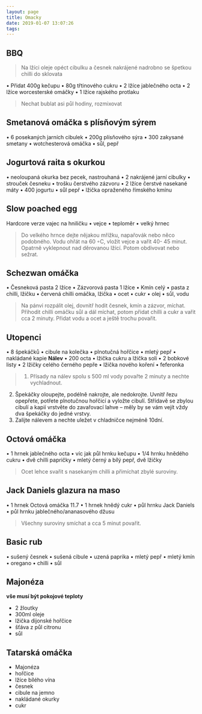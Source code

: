 ```yaml
---
layout: page
title: Omacky
date: 2019-01-07 13:07:26
tags:
---
```

## BBQ
> Na lžíci oleje opéct cibulku a česnek nakrájené nadrobno se špetkou chilli do sklovata

• Přidat 400g kečupu
• 80g třtinového cukru
• 2 lžíce jablečného octa
• 2 lžíce worcesterské omáčky
• 1 lžíce rajského protlaku
> Nechat bublat asi půl hodiny, rozmixovat

## Smetanová omáčka s plísňovým sýrem
• 6 posekaných jarních cibulek
• 200g plísňového sýra
• 300 zakysané smetany
• wotchesterová omáčka
• sůl, pepř

## Jogurtová raita s okurkou
• neoloupaná okurka bez pecek, nastrouhaná
• 2 nakrájené jarní cibulky
• strouček česneku
• trošku čerstvého zázvoru
• 2 lžíce čerstvé nasekané máty
• 400 jogurtu
• sůl pepř
• lžička opraženého římského kmínu

## Slow poached egg
Hardcore verze vajec na hniličku
• vejce
• teploměr
• velký hrnec
>Do velkého hrnce dejte nějakou mřížku, napařovák nebo něco
podobného. Vodu ohřát na 60 ◦C, vložit vejce a vařit 40-
45 minut. Opatrně vyklepnout nad děrovanou lžící. Potom
obdivovat nebo sežrat.

## Schezwan omáčka
• Česneková pasta 2 lžíce
• Zázvorová pasta 1 lžíce
• Kmín celý
• pasta z chilli, lžičku
• červená chilli omáčka, lžička
• ocet
• cukr
• olej
• sůl, vodu
>Na pánvi rozpálit olej, dovnitř hodit česnek, kmín a zázvor,
míchat.
Přihodit chilli omáčku sůl a dál míchat, potom přidat chilli a
cukr a vařit cca 2 minuty. Přidat vodu a ocet a ještě trochu
povařit.

## Utopenci
• 8 špekáčků
• cibule na kolečka
• plnotučná hořčice
• mletý pepř
• nakládané kapie
**Nálev**
• 200 octa
• lžička cukru a lžička soli
• 2 bobkové listy
• 2 lžičky celého černého pepře
• lžička nového koření
• feferonka
>1. Přísady na nálev spolu s 500 ml vody povařte 2 minuty a
nechte vychladnout.
2. Špekáčky oloupejte, podélně nakrojte, ale nedokrojte.
Uvnitř řezu opepřete, potřete plnotučnou hořčicí a vyložte
cibulí. Střídavě se zbylou cibulí a kapií vrstvěte do zavařovací lahve – měly by se vám vejít vždy dva špekáčky do jedné
vrstvy.
3. Zalijte nálevem a nechte uležet v chladničce nejméně 10dní.

## Octová omáčka
• 1 hrnek jablečného octa
• víc jak půl hrnku kečupu
• 1/4 hrnku hnědého cukru
• dvě chilli papričky
• mletý černý a bílý pepř, dvě lžičky
>Ocet lehce svařit s nasekaným chilli a přimíchat zbylé suroviny.

## Jack Daniels glazura na maso
• 1 hrnek Octová omáčka 11.7
• 1 hrnek hnědý cukr
• půl hrnku Jack Daniels
• půl hrnku jablečného/ananasového džusu
>Všechny suroviny smíchat a cca 5 minut povařit.

## Basic rub
• sušený česnek
• sušená cibule
• uzená paprika
• mletý pepř
• mletý kmín
• oregano
• chilli
• sůl

## Majonéza
**vše musí být pokojové teploty**
* 2 žloutky
* 300ml oleje
* lžička dijonské hořčice
* šťáva z půl citronu
* sůl

## Tatarská omáčka
* Majonéza
* hořčice
* lžíce bílého vína
* česnek
* cibule na jemno
* nakládané okurky
* cukr
